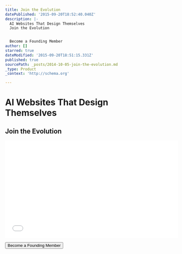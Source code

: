 ```yaml
---
title: Join the Evolution
datePublished: '2015-09-20T18:52:40.040Z'
description: |-
  AI Websites That Design Themselves
  Join the Evolution


  Become a Founding Member
author: []
starred: true
dateModified: '2015-09-20T18:51:15.331Z'
published: true
sourcePath: _posts/2014-10-05-join-the-evolution.md
_type: Product
_context: 'http://schema.org'

---
```

# AI Websites That Design Themselves

## Join the Evolution

<iframe width="560" height="315" src="//www.youtube.com/embed/OXA4-5x31V0" frameborder="0" allowfullscreen="allowfullscreen" style=""></iframe>

<button data-uuid="f6a4bd8d-55ec-4c3a-9ccd-9c5f3df80802" data-role="cta" data-verb="purchase" data-sum="9600" style="">Become a Founding Member</button>